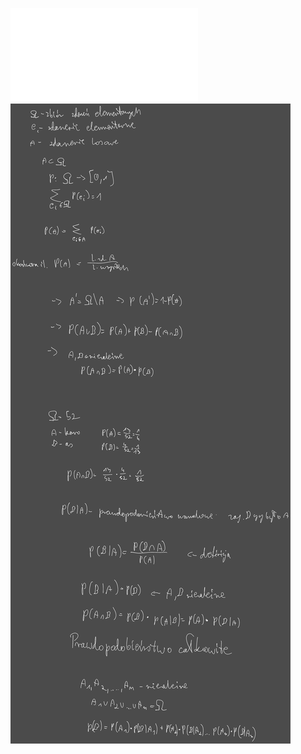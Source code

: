 ![Rachunek_Pr_W2](Notatki/Semestr%202/Rachunek%20prawdopodobie%C5%84stwa/Wyk%C5%82ady/Wyk%C5%82ad%202/Rachunek_Pr_W2.pdf)
![Drawing 2023-03-09 11.17.29.excalidraw](Notatki/Semestr%202/Rachunek%20prawdopodobie%C5%84stwa/Wyk%C5%82ady/Wyk%C5%82ad%202/Drawing%202023-03-09%2011.17.29.excalidraw.svg)